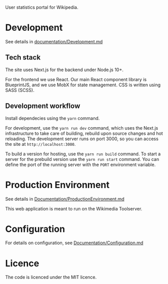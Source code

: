 User statistics portal for Wikipedia.

# Development

See details in [documentation/Development.md](documentation/Development.md)

## Tech stack

The site uses Next.js for the backend under Node.js 10+.

For the frontend we use React. Our main React component library is BlueprintJS, and we use MobX for state management. CSS is written using SASS (SCSS).

## Development workflow

Install dependecies using the `yarn` command.

For development, use the `yarn run dev` command, which uses the Next.js infrastructure to take care of building, rebuild upon source changes and hot reloading. The development server runs on port 3000, so you can access the site at `http://localhost:3000`.

To build a version for hosting, use the `yarn run build` command. To start a server for the prebuild version use the `yarn run start` command. You can define the port of the running server with the `PORT` environment variable.

# Production Environment

See details in [Documentation/ProductionEnvironment.md](documentation/ProductionEnvironment.md)

This web application is meant to run on the Wikimedia Toolserver.

# Configuration
For details on configuration, see [Documentation/Configuration.md](documentation/Configuration.md)

# Licence

The code is licenced under the MIT licence.
